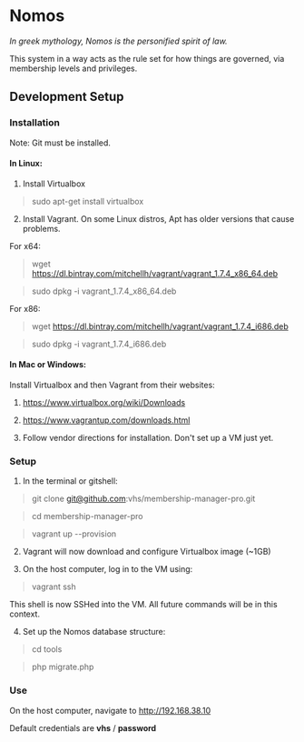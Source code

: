 # Nomos

_In greek mythology, Nomos is the personified spirit of law._

This system in a way acts as the rule set for how things are governed, via membership levels and privileges.


## Development Setup


### Installation

Note: Git must be installed.


#### In Linux:


1. Install Virtualbox

> sudo apt-get install virtualbox

2. Install Vagrant. On some Linux distros, Apt has older versions that cause problems.

For x64:
> wget https://dl.bintray.com/mitchellh/vagrant/vagrant_1.7.4_x86_64.deb

> sudo dpkg -i vagrant_1.7.4_x86_64.deb

For x86:
> wget https://dl.bintray.com/mitchellh/vagrant/vagrant_1.7.4_i686.deb

> sudo dpkg -i vagrant_1.7.4_i686.deb



#### In Mac or Windows:

Install Virtualbox and then Vagrant from their websites:

1. https://www.virtualbox.org/wiki/Downloads

2. https://www.vagrantup.com/downloads.html

3. Follow vendor directions for installation. Don't set up a VM just yet.


### Setup

1. In the terminal or gitshell:

> git clone git@github.com:vhs/membership-manager-pro.git

> cd membership-manager-pro

> vagrant up --provision

2. Vagrant will now download and configure Virtualbox image (~1GB)

3. On the host computer, log in to the VM using:

> vagrant ssh

This shell is now SSHed into the VM. All future commands will be in this context.

4. Set up the Nomos database structure:

> cd tools

> php migrate.php



### Use

On the host computer, navigate to http://192.168.38.10

Default credentials are **vhs** / **password**
